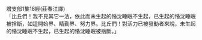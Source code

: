 增支部1集18經(莊春江譯)  
「比丘們！我不見其它一法，依此而未生起的惛沈睡眠不生起，已生起的惛沈睡眠被捨斷，如這開始界、精勤界、努力界。比丘們！對活力已被發動者來說，未生起的惛沈睡眠不生起，已生起的惛沈睡眠被捨斷。」  
  
  

